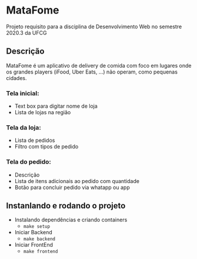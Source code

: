 # MataFome

Projeto requisito para a disciplina de Desenvolvimento Web no semestre 2020.3 da UFCG

## Descrição

MataFome é um aplicativo de delivery de comida com foco em lugares onde os grandes players (iFood, Uber Eats, ...) não operam, como pequenas cidades.

### Tela inicial: 

  - Text box para digitar nome de loja
  - Lista de lojas na região

### Tela da loja:

  - Lista de pedidos
  - Filtro com tipos de pedido
  
### Tela do pedido:

  - Descrição
  - Lista de itens adicionais ao pedido com quantidade
  - Botão para concluir pedido via whatapp ou app


## Instanlando e rodando o projeto
  - Instalando dependências e criando containers
    * `make setup`
  - Iniciar Backend
    * `make backend`
  - Iniciar FrontEnd
    * `make frontend`